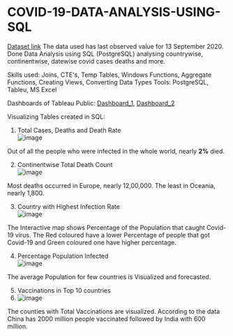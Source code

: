 # COVID-19-DATA-ANALYSIS-USING-SQL

[Dataset link](https://www.youtube.com/redirect?event=video_description&redir_token=QUFFLUhqa3AxUTlMUm43TFpScjVPQjNHTGR6dkw5WnpsZ3xBQ3Jtc0trVnRYdzBmZ3F3Q21GRWFVRGtDN05NWGViNkxTNmQ5TGdSdHNtSE1BU0F4cXJ3VVFaMFRFN280SHlOZnk4czFFS3I1OTFsbkRYUks3bUxZTEU5UUdzUXJXT1d4TWUya3JILXNsNVZiVy1TZzN6TGo3TQ&q=https%3A%2F%2Fourworldindata.org%2Fcovid-deaths)
The data used has last observed value for 13 September 2020.<br>
Done Data Analysis using SQL (PostgreSQL) analysing countrywise, continentwise, datewise covid cases deaths and more.

Skills used: Joins, CTE's, Temp Tables, Windows Functions, Aggregate Functions, Creating Views, Converting Data Types
Tools: PostgreSQL, Tableu, MS Excel

Dashboards of Tableau Public: [Dashboard_1](https://public.tableau.com/app/profile/raghu7462/viz/Covid-19DataAnalysisProject_1/Dashboard1), [Dashboard_2](https://public.tableau.com/app/profile/raghu7462/viz/Covid-19DataAnalysisProject_2/Dashboard2) 

Visualizing Tables created in SQL:
1.  Total Cases, Deaths and Death Rate<br>
![image](https://user-images.githubusercontent.com/65697330/134484888-e9b45ef6-5333-44b1-b5f9-b51ee794baba.png)

Out of all the people who were infected in the whole world, nearly __2%__ died.

2. Continentwise Total Death Count<br>
![image](https://user-images.githubusercontent.com/65697330/134485154-30369d21-53db-4007-8bb8-edc057b77f2c.png)

Most deaths occurred in Europe, nearly 12,00,000. The least in Oceania, nearly 1,800.

3. Country with Highest Infection Rate<br>
![image](https://user-images.githubusercontent.com/65697330/134485278-e26f1ca1-efc3-41d8-bd2e-9bbba3acc9f8.png)

The Interactive map shows Percentage of the Population that caught Covid-19 virus. The Red coloured have a lower Percentage of people that got Covid-19 and Green coloured one have higher percentage.

4. Percentage Population Infected<br>
![image](https://user-images.githubusercontent.com/65697330/134485427-2f9db21a-f19c-471a-aa6e-a59fe43ce815.png)

The average Population for few countries is Visualized and forecasted.

5. Vaccinations in Top 10 countries<br>
6. ![image](https://user-images.githubusercontent.com/65697330/134487397-99bd3a1c-13ac-42d6-8e4d-eff7a5bed125.png)

 The counties with Total Vaccinations are visualized. According to the data China has 2000 million people vaccinated followed by India with 600 million.
